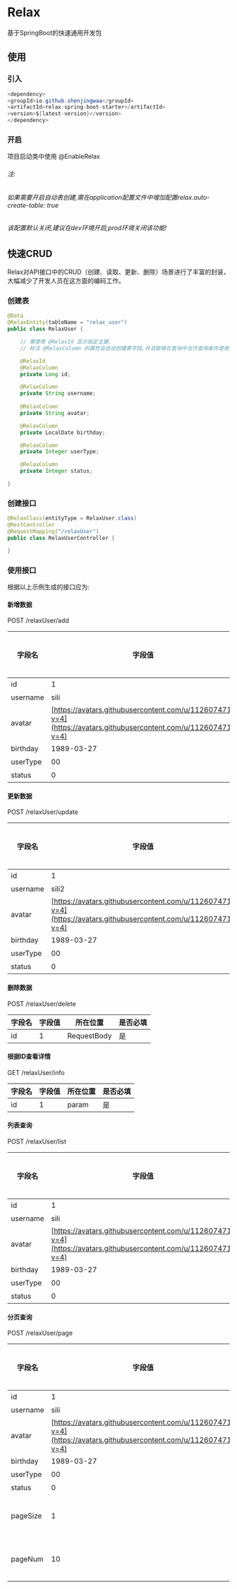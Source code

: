 # Relax
基于SpringBoot的快速通用开发包
## 使用
### 引入
```java
<dependency>
<groupId>io.github.shenjingwaa</groupId>
<artifactId>relax-spring-boot-starter</artifactId>
<version>${latest-version}</version>
</dependency>
```
### 开启
项目启动类中使用 @EnableRelax

###### 注:
###### 如果需要开启自动表创建,需在application配置文件中增加配置relax.auto-create-table: true
###### 该配置默认关闭,建议在dev环境开启,prod环境关闭该功能!


## 快速CRUD
Relax对API接口中的CRUD（创建、读取、更新、删除）场景进行了丰富的封装，大幅减少了开发人员在这方面的编码工作。
### 创建表
```java
@Data
@RelaxEntity(tableName = "relax_user")
public class RelaxUser {

    // 需使用 @RelaxId 显示指定主键,
    // 标注 @RelaxColumn 的属性会自动创建表字段,并且能够在查询中当作查询条件使用

    @RelaxId
    @RelaxColumn
    private Long id;

    @RelaxColumn
    private String username;
    
    @RelaxColumn
    private String avatar;

    @RelaxColumn
    private LocalDate birthday;

    @RelaxColumn
    private Integer userType;

    @RelaxColumn
    private Integer status;

}
```
### 创建接口
```java
@RelaxClass(entityType = RelaxUser.class)
@RestController
@RequestMapping("/relaxUser")
public class RelaxUserController {

}

```

### 使用接口
根据以上示例生成的接口应为:
#### 新增数据
POST /relaxUser/add

| 字段名 | 字段值 | 所在位置 | 是否必填 |
| --- | --- | --- | --- |
| id | 1 | RequestBody | 是 |
| username | sili | RequestBody | 否 |
| avatar | [https://avatars.githubusercontent.com/u/112607471?v=4](https://avatars.githubusercontent.com/u/112607471?v=4) | RequestBody | 否 |
| birthday | 1989-03-27  | RequestBody | 否 |
| userType | 00 | RequestBody | 否 |
| status | 0 | RequestBody | 否 |

#### 更新数据
POST /relaxUser/update

| 字段名 | 字段值 | 所在位置 | 是否必填 |
| --- | --- | --- | --- |
| id | 1 | RequestBody | 是 |
| username | sili2 | RequestBody | 否 |
| avatar | [https://avatars.githubusercontent.com/u/112607471?v=4](https://avatars.githubusercontent.com/u/112607471?v=4) | RequestBody | 否 |
| birthday | 1989-03-27  | RequestBody | 否 |
| userType | 00 | RequestBody | 否 |
| status | 0 | RequestBody | 否 |

#### 删除数据
POST /relaxUser/delete

| 字段名 | 字段值 | 所在位置 | 是否必填 |
| --- | --- | --- | --- |
| id | 1 | RequestBody | 是 |

#### 根据ID查看详情
GET /relaxUser/info

| 字段名 | 字段值 | 所在位置 | 是否必填 |
| --- | --- | --- | --- |
| id | 1 | param | 是 |

#### 列表查询
POST /relaxUser/list

| 字段名 | 字段值 | 所在位置 | 是否必填 |
| --- | --- | --- | --- |
| id | 1 | RequestBody | 否 |
| username | sili | RequestBody | 否 |
| avatar | [https://avatars.githubusercontent.com/u/112607471?v=4](https://avatars.githubusercontent.com/u/112607471?v=4) | RequestBody | 否 |
| birthday | 1989-03-27  | RequestBody | 否 |
| userType | 00 | RequestBody | 否 |
| status | 0 | RequestBody | 否 |


#### 分页查询
POST /relaxUser/page

| 字段名 | 字段值 | 所在位置 | 是否必填 |
| --- | --- | --- | --- |
| id | 1 | RequestBody | 否 |
| username | sili | RequestBody | 否 |
| avatar | [https://avatars.githubusercontent.com/u/112607471?v=4](https://avatars.githubusercontent.com/u/112607471?v=4) | RequestBody | 否 |
| birthday | 1989-03-27  | RequestBody | 否 |
| userType | 00 | RequestBody | 否 |
| status | 0 | RequestBody | 否 |
| pageSize | 1 | param | 否(默认1) |
| pageNum | 10 | param | 否(默认10) |


